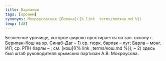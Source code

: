 ```yaml
---
title: Барлакош
tags: [ороним]
synonyms: Мокроусовская [Поляна]({% link _terms/поляна.md %})
temp: [А8]
---
```


Безлесное урочище, которое широко простирается по зап. склону г. Берилан-Кош на
хр. Синаб-Даг – 1) ср. тюрк. барлак – луг; Барла – монг. ИЛ; ср. РПН барлы – ;
см. [кош]({% link _terms/кош.md %}); – 2) здесь был штаб руководителя крымских партизан А.В.
Мокроусова.
